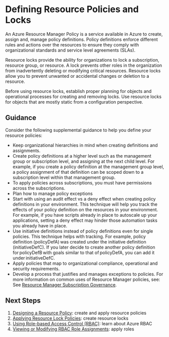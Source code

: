 # Defining Resource Policies and Locks


An Azure Resource Manager Policy is a service available in Azure to create, assign and, manage policy definitions. Policy 
definitions enforce different rules and actions over the resources to ensure they comply with organizational standards 
and service level agreements (SLAs). 

Resource locks provide the ability for organizations to lock a subscription, resource group, or resource. A lock prevents 
other roles in the organization from inadvertently deleting or modifying critical resources. Resource locks allow you to 
prevent unwanted or accidental changes or deletion to a resource.  

Before using resource locks, establish proper planning for objects and operational processes for creating and removing 
locks. Use resource locks for objects that  are mostly static from a configuration perspective.  


 
## Guidance
Consider the following supplemental guidance to help you define your resource policies:  

   - Keep organizational hierarchies in mind when creating definitions and assignments.  
   - Create policy definitions at a higher level such as the management group or subscription level, 
   and assigning at the next child level. For example, if you create a policy definition at the management group level, a policy assignment of that definition can be scoped down to a subscription level within that management group.  
   - To apply policies across subscriptions, you must have permissions across the subscriptions. 
   - Plan how to manage policy exceptions 
   - Start with using an audit effect vs a deny effect when creating policy definitions in your environment. This 
   technique will help you track the effects of your policy definition on the resources in your environment. For example, if you have scripts already in place to autoscale up your applications, setting a deny effect may hinder those automation tasks you already have in place.   
   - Use initiative definitions instead of policy definitions even for single policies. This technique helps with tracking. For example, policy definition (policyDefA) was created under the initiative definition (initiativeDefC). If you later decide 
   to create another policy definition for policyDefB with goals similar to that of policyDefA, you can add it 
   under initiativeDefC.  
   - Apply policies that map to organizational compliance, operational and security requirements. 
   - Develop a process that justifies and manages exceptions to policies. For more information on common uses of Resource Manager policies, see:  See [Resource Manager Subscription Governance](https://docs.microsoft.com/en-us/azure/azure-resource-manager/resource-manager-subscription-governance). 
 

## Next Steps 

  1. [Designing a Resource Policy](5.1-Designing-a-Resource-Policy.md): create and apply resource policies 
  2. [Applying Resource Lock Policies](5.2-Applying-Resource-Lock-Policies.md): create resource locks 
  3. [Using Role-based Access Control (RBAC)](6.0-Using-Role-based-Access-Control.md): learn about Azure RBAC 
  4. [Viewing or Modifying RBAC Role Assignments](6.1-Viewing-or-Modifying-RBAC-Role-Assignments.md): apply roles  



 
